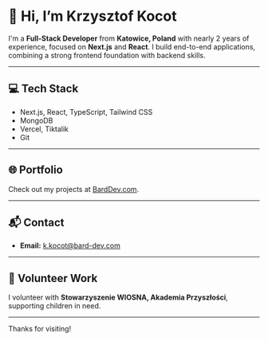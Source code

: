 # 👋 Hi, I’m Krzysztof Kocot

I'm a **Full-Stack Developer** from **Katowice, Poland** with nearly 2 years of experience, focused on **Next.js** and **React**. I build end-to-end applications, combining a strong frontend foundation with backend skills.

---

## 💻 Tech Stack

- Next.js, React, TypeScript, Tailwind CSS
- MongoDB
- Vercel, Tiktalik
- Git

---

## 🌐 Portfolio

Check out my projects at [BardDev.com](https://portfolio.bard-dev.com).

---

## 📬 Contact

- **Email:** [k.kocot@bard-dev.com](mailto:k.kocot@bard-dev.com)

---

## 🤲 Volunteer Work

I volunteer with **Stowarzyszenie WIOSNA, Akademia Przyszłości**, supporting children in need.

---

Thanks for visiting!
